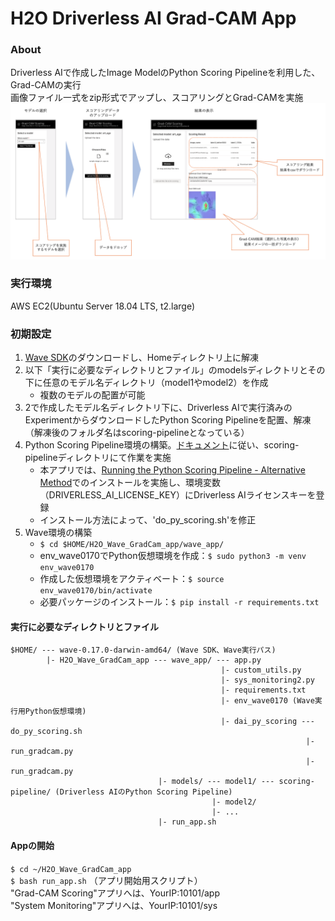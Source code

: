 # H2O Driverless AI Grad-CAM App

### About
Driverless AIで作成したImage ModelのPython Scoring Pipelineを利用した、Grad-CAMの実行  
画像ファイル一式をzip形式でアップし、スコアリングとGrad-CAMを実施  
![Grad-CAM-App](./Grad-CAM-App.png)

### 実行環境
AWS EC2(Ubuntu Server 18.04 LTS, t2.large)

### 初期設定
1. [Wave SDK](https://github.com/h2oai/wave/releases/tag/v0.17.0)のダウンロードし、Homeディレクトリ上に解凍
2. 以下「実行に必要なディレクトリとファイル」のmodelsディレクトリとその下に任意のモデル名ディレクトリ（model1やmodel2）を作成
    - 複数のモデルの配置が可能
3. 2で作成したモデル名ディレクトリ下に、Driverless AIで実行済みのExperimentからダウンロードしたPython Scoring Pipelineを配置、解凍（解凍後のフォルダ名はscoring-pipelineとなっている）
4. Python Scoring Pipeline環境の構築。[ドキュメント](https://docs.h2o.ai/driverless-ai/latest-stable/docs/userguide/scoring-standalone-python.html)に従い、scoring-pipelineディレクトリにて作業を実施
    - 本アプリでは、[Running the Python Scoring Pipeline - Alternative Method](https://docs.h2o.ai/driverless-ai/latest-stable/docs/userguide/scoring-standalone-python.html#quick-start-alternative-method)でのインストールを実施し、環境変数（DRIVERLESS_AI_LICENSE_KEY）にDriverless AIライセンスキーを登録
    - インストール方法によって、'do_py_scoring.sh'を修正
5. Wave環境の構築
    - `$ cd $HOME/H2O_Wave_GradCam_app/wave_app/`
    - env_wave0170でPython仮想環境を作成：`$ sudo python3 -m venv env_wave0170`
    - 作成した仮想環境をアクティベート：`$ source env_wave0170/bin/activate`
    - 必要パッケージのインストール：`$ pip install -r requirements.txt `
#### 実行に必要なディレクトリとファイル
```
$HOME/ --- wave-0.17.0-darwin-amd64/ (Wave SDK、Wave実行パス)
        |- H2O_Wave_GradCam_app --- wave_app/ --- app.py
                                               |- custom_utils.py
                                               |- sys_monitoring2.py
                                               |- requirements.txt
                                               |- env_wave0170 (Wave実行用Python仮想環境)
                                               |- dai_py_scoring --- do_py_scoring.sh
                                                                  |- run_gradcam.py
                                                                  |- run_gradcam.py
                                 |- models/ --- model1/ --- scoring-pipeline/ (Driverless AIのPython Scoring Pipeline)
                                             |- model2/
                                             |- ...
                                 |- run_app.sh
```


#### Appの開始
`$ cd ~/H2O_Wave_GradCam_app`  
`$ bash run_app.sh` （アプリ開始用スクリプト）  
"Grad-CAM Scoring"アプリへは、YourIP:10101/app  
"System Monitoring"アプリへは、YourIP:10101/sys

